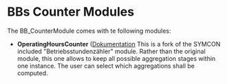 # BBs Counter Modules

The BB_CounterModule comes with te following modules:

- __OperatingHoursCounter__ ([Dokumentation](/OperatingHoursCounter/README.md)
	This is a fork of the SYMCON included "Betriebsstundenzähler" module.
	Rather than the original module, this one allows to keep all possible aggregation stages within one instance.
	The user can select which aggregations shall be computed. 
